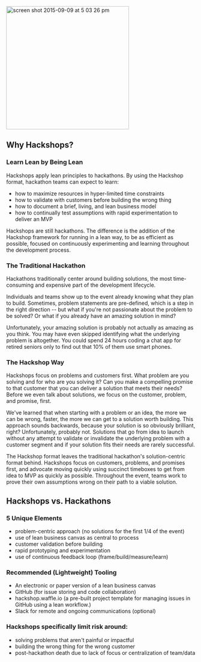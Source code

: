 <img width="327" alt="screen shot 2015-09-09 at 5 03 26 pm" src="https://cloud.githubusercontent.com/assets/100216/9774168/b86355c8-5714-11e5-993e-395f1fb8c43c.png">

## Why Hackshops?
### Learn Lean by Being Lean 
Hackshops apply lean principles to hackathons. By using the Hackshop format, hackathon teams can expect to learn:
- how to maximize resources in hyper-limited time constraints
- how to validate with customers before building the wrong thing
- how to document a brief, living, and lean business model
- how to continually test assumptions with rapid experimentation to deliver an MVP


Hackshops are still hackathons. The difference is the addition of the Hackshop framework for running in a lean way, to be as efficient as possible, focused on continuously experimenting and learning throughout the development process. 
### The Traditional Hackathon
Hackathons traditionally center around building solutions, the most time-consuming and expensive part of the development lifecycle. 

Individuals and teams show up to the event already knowing what they plan to build. Sometimes, problem statements are pre-defined, which is a step in the right direction -- but what if you're not passionate about the problem to be solved? Or what if you already have an amazing solution in mind?

Unfortunately, your amazing solution is probably not actually as amazing as you think. You may have even skipped identifying what the underlying problem is altogether. You could spend 24 hours coding a chat app for retired seniors only to find out that 10% of them use smart phones.

### The Hackshop Way 
Hackshops focus on problems and customers first. What problem are you solving and for who are you solving it? Can you make a compelling promise to that customer that you can deliver a solution that meets their needs? Before we even talk about solutions, we focus on the customer, problem, and promise, first. 

We've learned that when starting with a problem or an idea, the more we can be wrong, faster, the more we can get to a solution worth building. This approach sounds backwards, because your solution is so obviously brilliant, right? Unfortunately, probably not. Solutions that go from idea to launch without any attempt to validate or invalidate the underlying problem with a customer segment and if your solution fits their needs are rarely successful. 

The Hackshop format leaves the traditional hackathon's solution-centric format behind. Hackshops focus on customers, problems, and promises first, and advocate moving quickly using succinct timeboxes to get from idea to MVP as quickly as possible. Throughout the event, teams work to prove their own assumptions wrong on their path to a viable solution.

## Hackshops vs. Hackathons
### 5 Unique Elements
- problem-centric approach (no solutions for the first 1/4 of the event) 
- use of lean business canvas as central to process
- customer validation before building 
- rapid prototyping and experimentation
- use of continuous feedback loop (frame/build/measure/learn) 

### Recommended (Lightweight) Tooling
- An electronic or paper version of a lean business canvas 
- GitHub (for issue storing and code collaboration) 
- hackshop.waffle.io (a pre-built project template for managing issues in GitHub using a lean workflow.) 
- Slack for remote and ongoing communications (optional) 

### Hackshops specifically limit risk around: 
- solving problems that aren't painful or impactful
- building the wrong thing for the wrong customer
- post-hackathon death due to lack of focus or centralization of team/data 



